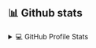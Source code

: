 ## 📊 Github stats

<!-- https://github.com/anuraghazra/github-readme-stats -->
<details> 
  <summary>💻 GitHub Profile Stats</summary>
  <br/>
    <a href="https://github.com/anuraghazra/github-readme-stats"><img alt="DronPascal's Github Stats" src="https://denvercoder1-github-readme-stats.vercel.app/api?username=DronPascal&show_icons=true&count_private=true&theme=react&hide_border=true&bg_color=1F222E&title_color=F85D7F&icon_color=F8D866" height="192px"/></a>
  <a href="https://github.com/anuraghazra/github-readme-stats"><img alt="DronPascal's Top Languages" src="https://denvercoder1-github-readme-stats.vercel.app/api/top-langs/?username=DronPascal&langs_count=8&layout=compact&theme=react&hide_border=true&bg_color=1F222E&title_color=F85D7F&icon_color=F8D866" height="192px"/></a>
  <br/>
  <b>Note:</b> Top languages is only a metric of the languages my public code consists of and doesn't reflect experience or skill level.
<details/> 
<!-- https://github.com/ashutosh00710/github-readme-activity-graph -->
<a href="https://github.com/ashutosh00710/github-readme-activity-graph"><img alt="DronPascal's Activity Graph" src="https://activity-graph.herokuapp.com/graph?username=DronPascal&bg_color=1F222E&color=F8D866&line=F85D7F&point=FFFFFF&hide_border=true" /></a>
